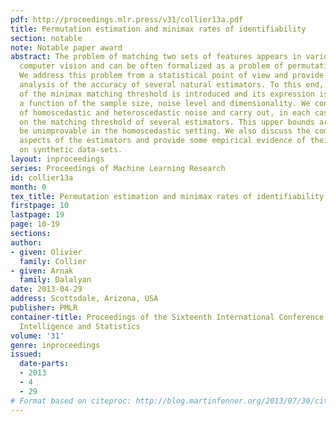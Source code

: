 ```yaml
---
pdf: http://proceedings.mlr.press/v31/collier13a.pdf
title: Permutation estimation and minimax rates of identifiability
section: notable
note: Notable paper award
abstract: The problem of matching two sets of features appears in various tasks of
  computer vision and can be often formalized as a problem of permutation estimation.
  We address this problem from a statistical point of view and provide a theoretical
  analysis of the accuracy of several natural estimators. To this end, the notion
  of the minimax matching threshold is introduced and its expression is obtained as
  a function of the sample size, noise level and dimensionality. We consider the cases
  of homoscedastic and heteroscedastic noise and carry out, in each case, upper bounds
  on the matching threshold of several estimators. This upper bounds are shown to
  be unimprovable in the homoscedastic setting. We also discuss the computational
  aspects of the estimators and provide some empirical evidence of their consistency
  on synthetic data-sets.
layout: inproceedings
series: Proceedings of Machine Learning Research
id: collier13a
month: 0
tex_title: Permutation estimation and minimax rates of identifiability
firstpage: 10
lastpage: 19
page: 10-19
sections: 
author:
- given: Olivier
  family: Collier
- given: Arnak
  family: Dalalyan
date: 2013-04-29
address: Scottsdale, Arizona, USA
publisher: PMLR
container-title: Proceedings of the Sixteenth International Conference on Artificial
  Intelligence and Statistics
volume: '31'
genre: inproceedings
issued:
  date-parts:
  - 2013
  - 4
  - 29
# Format based on citeproc: http://blog.martinfenner.org/2013/07/30/citeproc-yaml-for-bibliographies/
---
```

